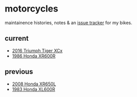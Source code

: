 # motorcycles

maintainence histories, notes & an [issue tracker](https://github.com/axelav/motorcycles/issues) for my bikes.

## current

- [2016 Triumph Tiger XCx](current/tiger800xcx)
- [1986 Honda XR600R](current/xr600r)

## previous

- [2008 Honda XR650L](previous/xr650l/)
- [1983 Honda XL600R](previous/xl600r/)
